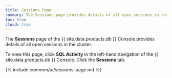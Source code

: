 ```yaml
---
title: Sessions Page
summary: The Sessions page provides details of all open sessions in the cluster.
toc: true
cloud: true
---
```


The **Sessions** page of the {{ site.data.products.db }} Console provides details of all open sessions in the cluster.

To view this page, click **SQL Activity** in the left-hand navigation of the {{ site.data.products.db }} Console. Click the **Sessions** tab.

{% include common/ui/sessions-page.md %}
